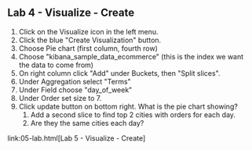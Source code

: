 ## Lab 4 - Visualize - Create

1. Click on the Visualize icon in the left menu.
1. Click the blue "Create Visualization" button.
1. Choose Pie chart (first column, fourth row)
1. Choose "kibana_sample_data_ecommerce" (this is the index we want the data to come from)
1. On right column click "Add" under Buckets, then "Split slices".
1. Under Aggregation select "Terms"
1. Under Field choose "day_of_week"
1. Under Order set size to 7.
1. Click update button on bottom right.  What is the pie chart showing?
    1. Add a second slice to find top 2 cities with orders for each day.
    1. Are they the same cities each day?
    
  
link:05-lab.html[Lab 5 - Visualize - Create]